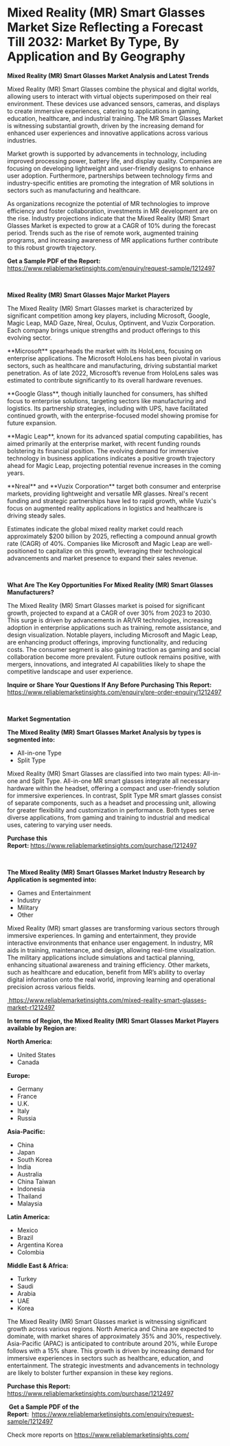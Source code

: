<p><h1>Mixed Reality (MR) Smart Glasses Market Size Reflecting a Forecast Till 2032: Market By Type, By Application and By Geography</h1></p><p><strong>Mixed Reality (MR) Smart Glasses Market Analysis and Latest Trends</strong></p>
<p><p>Mixed Reality (MR) Smart Glasses combine the physical and digital worlds, allowing users to interact with virtual objects superimposed on their real environment. These devices use advanced sensors, cameras, and displays to create immersive experiences, catering to applications in gaming, education, healthcare, and industrial training. The MR Smart Glasses Market is witnessing substantial growth, driven by the increasing demand for enhanced user experiences and innovative applications across various industries.</p><p>Market growth is supported by advancements in technology, including improved processing power, battery life, and display quality. Companies are focusing on developing lightweight and user-friendly designs to enhance user adoption. Furthermore, partnerships between technology firms and industry-specific entities are promoting the integration of MR solutions in sectors such as manufacturing and healthcare.</p><p>As organizations recognize the potential of MR technologies to improve efficiency and foster collaboration, investments in MR development are on the rise. Industry projections indicate that the Mixed Reality (MR) Smart Glasses Market is expected to grow at a CAGR of 10% during the forecast period. Trends such as the rise of remote work, augmented training programs, and increasing awareness of MR applications further contribute to this robust growth trajectory.</p></p>
<p><strong>Get a Sample PDF of the Report:&nbsp;</strong> <a href="https://www.reliablemarketinsights.com/enquiry/request-sample/1212497?utm_campaign=3196&utm_medium=2&utm_source=Github&utm_content=ia&utm_term=24032025&utm_id=mixed-reality-mr-smart-glasses">https://www.reliablemarketinsights.com/enquiry/request-sample/1212497</a></p>
<p>&nbsp;</p>
<p><strong>Mixed Reality (MR) Smart Glasses Major Market Players</strong></p>
<p><p>The Mixed Reality (MR) Smart Glasses market is characterized by significant competition among key players, including Microsoft, Google, Magic Leap, MAD Gaze, Nreal, Oculus, Optinvent, and Vuzix Corporation. Each company brings unique strengths and product offerings to this evolving sector.</p><p>**Microsoft** spearheads the market with its HoloLens, focusing on enterprise applications. The Microsoft HoloLens has been pivotal in various sectors, such as healthcare and manufacturing, driving substantial market penetration. As of late 2022, Microsoft’s revenue from HoloLens sales was estimated to contribute significantly to its overall hardware revenues.</p><p>**Google Glass**, though initially launched for consumers, has shifted focus to enterprise solutions, targeting sectors like manufacturing and logistics. Its partnership strategies, including with UPS, have facilitated continued growth, with the enterprise-focused model showing promise for future expansion.</p><p>**Magic Leap**, known for its advanced spatial computing capabilities, has aimed primarily at the enterprise market, with recent funding rounds bolstering its financial position. The evolving demand for immersive technology in business applications indicates a positive growth trajectory ahead for Magic Leap, projecting potential revenue increases in the coming years.</p><p>**Nreal** and **Vuzix Corporation** target both consumer and enterprise markets, providing lightweight and versatile MR glasses. Nreal's recent funding and strategic partnerships have led to rapid growth, while Vuzix's focus on augmented reality applications in logistics and healthcare is driving steady sales.</p><p>Estimates indicate the global mixed reality market could reach approximately $200 billion by 2025, reflecting a compound annual growth rate (CAGR) of 40%. Companies like Microsoft and Magic Leap are well-positioned to capitalize on this growth, leveraging their technological advancements and market presence to expand their sales revenue.</p></p>
<p>&nbsp;</p>
<p><strong>What Are The Key Opportunities For Mixed Reality (MR) Smart Glasses Manufacturers?</strong></p>
<p><p>The Mixed Reality (MR) Smart Glasses market is poised for significant growth, projected to expand at a CAGR of over 30% from 2023 to 2030. This surge is driven by advancements in AR/VR technologies, increasing adoption in enterprise applications such as training, remote assistance, and design visualization. Notable players, including Microsoft and Magic Leap, are enhancing product offerings, improving functionality, and reducing costs. The consumer segment is also gaining traction as gaming and social collaboration become more prevalent. Future outlook remains positive, with mergers, innovations, and integrated AI capabilities likely to shape the competitive landscape and user experience.</p></p>
<p><strong>Inquire or Share Your Questions If Any Before Purchasing This Report:</strong> <a href="https://www.reliablemarketinsights.com/enquiry/pre-order-enquiry/1212497?utm_campaign=3196&utm_medium=2&utm_source=Github&utm_content=ia&utm_term=24032025&utm_id=mixed-reality-mr-smart-glasses">https://www.reliablemarketinsights.com/enquiry/pre-order-enquiry/1212497</a></p>
<p>&nbsp;</p>
<p><strong>Market Segmentation</strong></p>
<p><strong>The Mixed Reality (MR) Smart Glasses Market Analysis by types is segmented into:</strong></p>
<p><ul><li>All-in-one Type</li><li>Split Type</li></ul></p>
<p><p>Mixed Reality (MR) Smart Glasses are classified into two main types: All-in-one and Split Type. All-in-one MR smart glasses integrate all necessary hardware within the headset, offering a compact and user-friendly solution for immersive experiences. In contrast, Split Type MR smart glasses consist of separate components, such as a headset and processing unit, allowing for greater flexibility and customization in performance. Both types serve diverse applications, from gaming and training to industrial and medical uses, catering to varying user needs.</p></p>
<p><strong>Purchase this Report:&nbsp;</strong><a href="https://www.reliablemarketinsights.com/purchase/1212497?utm_campaign=3196&utm_medium=2&utm_source=Github&utm_content=ia&utm_term=24032025&utm_id=mixed-reality-mr-smart-glasses">https://www.reliablemarketinsights.com/purchase/1212497</a></p>
<p>&nbsp;</p>
<p><strong>The Mixed Reality (MR) Smart Glasses Market Industry Research by Application is segmented into:</strong></p>
<p><ul><li>Games and Entertainment</li><li>Industry</li><li>Military</li><li>Other</li></ul></p>
<p><p>Mixed Reality (MR) smart glasses are transforming various sectors through immersive experiences. In gaming and entertainment, they provide interactive environments that enhance user engagement. In industry, MR aids in training, maintenance, and design, allowing real-time visualization. The military applications include simulations and tactical planning, enhancing situational awareness and training efficiency. Other markets, such as healthcare and education, benefit from MR’s ability to overlay digital information onto the real world, improving learning and operational precision across various fields.</p></p>
<p><a href="https://www.reliablemarketinsights.com/mixed-reality-smart-glasses-market-r1212497?utm_campaign=3196&utm_medium=2&utm_source=Github&utm_content=ia&utm_term=24032025&utm_id=mixed-reality-mr-smart-glasses">&nbsp;https://www.reliablemarketinsights.com/mixed-reality-smart-glasses-market-r1212497</a></p>
<p><strong>In terms of Region, the Mixed Reality (MR) Smart Glasses Market Players available by Region are:</strong></p>
<p>
    <p> <strong> North America: </strong>
        <ul>
            <li>United States</li>
            <li>Canada</li>
        </ul>
        </p> 
    <p> <strong> Europe: </strong>
        <ul>
            <li>Germany</li>
            <li>France</li>
            <li>U.K.</li>
            <li>Italy</li>
            <li>Russia</li>
        </ul>
        </p> 
    <p> <strong> Asia-Pacific: </strong>
        <ul>
            <li>China</li>
            <li>Japan</li>
            <li>South Korea</li>
            <li>India</li>
            <li>Australia</li>
            <li>China Taiwan</li>
            <li>Indonesia</li>
            <li>Thailand</li>
            <li>Malaysia</li>
        </ul>
        </p> 
    <p> <strong> Latin America: </strong>
        <ul>
            <li>Mexico</li>
            <li>Brazil</li>
            <li>Argentina Korea</li>
            <li>Colombia</li>
        </ul>
        </p> 
    <p> <strong> Middle East & Africa: </strong>
        <ul>
            <li>Turkey</li>
            <li>Saudi</li>
            <li>Arabia</li>
            <li>UAE</li>
            <li>Korea</li>
        </ul>
    </p>
    </p>
<p><p>The Mixed Reality (MR) Smart Glasses market is witnessing significant growth across various regions. North America and China are expected to dominate, with market shares of approximately 35% and 30%, respectively. Asia-Pacific (APAC) is anticipated to contribute around 20%, while Europe follows with a 15% share. This growth is driven by increasing demand for immersive experiences in sectors such as healthcare, education, and entertainment. The strategic investments and advancements in technology are likely to bolster further expansion in these key regions.</p></p>
<p><strong>Purchase this Report: </strong><a href="https://www.reliablemarketinsights.com/purchase/1212497?utm_campaign=3196&utm_medium=2&utm_source=Github&utm_content=ia&utm_term=24032025&utm_id=mixed-reality-mr-smart-glasses">https://www.reliablemarketinsights.com/purchase/1212497</a></p>
<p>&nbsp;<strong>Get a Sample PDF of the Report:&nbsp;&nbsp;</strong><a href="https://www.reliablemarketinsights.com/enquiry/request-sample/1212497?utm_campaign=3196&utm_medium=2&utm_source=Github&utm_content=ia&utm_term=24032025&utm_id=mixed-reality-mr-smart-glasses">https://www.reliablemarketinsights.com/enquiry/request-sample/1212497</a></p>
<p><strong></strong></p>
<p>Check more reports on <a href="https://www.reliablemarketinsights.com/?utm_campaign=3196&utm_medium=2&utm_source=Github&utm_content=ia&utm_term=24032025&utm_id=mixed-reality-mr-smart-glasses">https://www.reliablemarketinsights.com/</a></p>